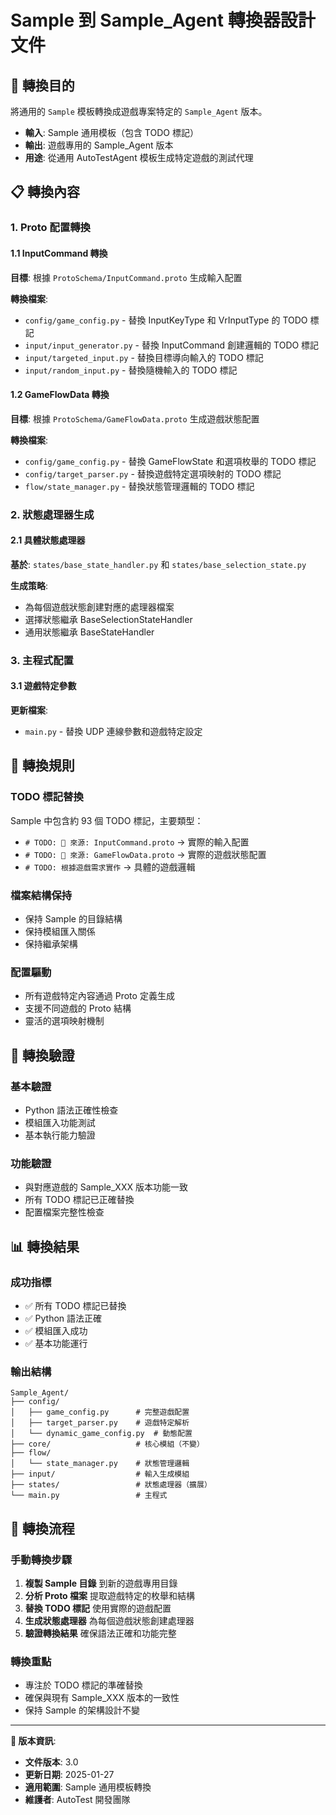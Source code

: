 # Sample 到 Sample_Agent 轉換器設計文件

## 🎯 轉換目的

將通用的 `Sample` 模板轉換成遊戲專案特定的 `Sample_Agent` 版本。

- **輸入**: Sample 通用模板（包含 TODO 標記）
- **輸出**: 遊戲專用的 Sample_Agent 版本
- **用途**: 從通用 AutoTestAgent 模板生成特定遊戲的測試代理

## 📋 轉換內容

### 1. Proto 配置轉換

#### 1.1 InputCommand 轉換
**目標**: 根據 `ProtoSchema/InputCommand.proto` 生成輸入配置

**轉換檔案**:
- `config/game_config.py` - 替換 InputKeyType 和 VrInputType 的 TODO 標記
- `input/input_generator.py` - 替換 InputCommand 創建邏輯的 TODO 標記
- `input/targeted_input.py` - 替換目標導向輸入的 TODO 標記
- `input/random_input.py` - 替換隨機輸入的 TODO 標記

#### 1.2 GameFlowData 轉換
**目標**: 根據 `ProtoSchema/GameFlowData.proto` 生成遊戲狀態配置

**轉換檔案**:
- `config/game_config.py` - 替換 GameFlowState 和選項枚舉的 TODO 標記
- `config/target_parser.py` - 替換遊戲特定選項映射的 TODO 標記
- `flow/state_manager.py` - 替換狀態管理邏輯的 TODO 標記

### 2. 狀態處理器生成

#### 2.1 具體狀態處理器
**基於**: `states/base_state_handler.py` 和 `states/base_selection_state.py`

**生成策略**:
- 為每個遊戲狀態創建對應的處理器檔案
- 選擇狀態繼承 BaseSelectionStateHandler
- 通用狀態繼承 BaseStateHandler

### 3. 主程式配置

#### 3.1 遊戲特定參數
**更新檔案**:
- `main.py` - 替換 UDP 連線參數和遊戲特定設定

## 📝 轉換規則

### TODO 標記替換
Sample 中包含約 93 個 TODO 標記，主要類型：

- `# TODO: 🔧 來源: InputCommand.proto` → 實際的輸入配置
- `# TODO: 🔧 來源: GameFlowData.proto` → 實際的遊戲狀態配置
- `# TODO: 根據遊戲需求實作` → 具體的遊戲邏輯

### 檔案結構保持
- 保持 Sample 的目錄結構
- 保持模組匯入關係
- 保持繼承架構

### 配置驅動
- 所有遊戲特定內容通過 Proto 定義生成
- 支援不同遊戲的 Proto 結構
- 靈活的選項映射機制

## 🧪 轉換驗證

### 基本驗證
- Python 語法正確性檢查
- 模組匯入功能測試
- 基本執行能力驗證

### 功能驗證
- 與對應遊戲的 Sample_XXX 版本功能一致
- 所有 TODO 標記已正確替換
- 配置檔案完整性檢查

## 📊 轉換結果

### 成功指標
- ✅ 所有 TODO 標記已替換
- ✅ Python 語法正確
- ✅ 模組匯入成功
- ✅ 基本功能運行

### 輸出結構
```
Sample_Agent/
├── config/
│   ├── game_config.py      # 完整遊戲配置
│   ├── target_parser.py    # 遊戲特定解析
│   └── dynamic_game_config.py  # 動態配置
├── core/                   # 核心模組（不變）
├── flow/
│   └── state_manager.py    # 狀態管理邏輯
├── input/                  # 輸入生成模組
├── states/                 # 狀態處理器（擴展）
└── main.py                 # 主程式
```

## 🔄 轉換流程

### 手動轉換步驟
1. **複製 Sample 目錄** 到新的遊戲專用目錄
2. **分析 Proto 檔案** 提取遊戲特定的枚舉和結構
3. **替換 TODO 標記** 使用實際的遊戲配置
4. **生成狀態處理器** 為每個遊戲狀態創建處理器
5. **驗證轉換結果** 確保語法正確和功能完整

### 轉換重點
- 專注於 TODO 標記的準確替換
- 確保與現有 Sample_XXX 版本的一致性
- 保持 Sample 的架構設計不變

---

**📝 版本資訊**:
- **文件版本**: 3.0
- **更新日期**: 2025-01-27
- **適用範圍**: Sample 通用模板轉換
- **維護者**: AutoTest 開發團隊
